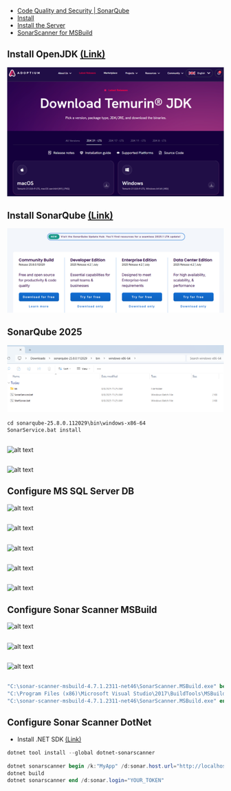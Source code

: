 - [Code Quality and Security | SonarQube](https://www.sonarqube.org/)
- [Install](https://docs.sonarqube.org/latest/setup/get-started-2-minutes/)
- [Install the Server](https://docs.sonarqube.org/latest/setup/install-server/)
- [SonarScanner for MSBuild](https://docs.sonarqube.org/latest/analysis/scan/sonarscanner-for-msbuild/)

## Install OpenJDK [(Link)](https://adoptium.net/en-GB/temurin/releases/?version=21)
![alt text](imgs/download-openjdk.png)

## Install SonarQube [(Link)](https://www.sonarsource.com/products/sonarqube/downloads/)
![alt text](imgs/download-sonarqube.png)
## SonarQube 2025
![alt text](imgs/install-sonarqube.png)
```
cd sonarqube-25.8.0.112029\bin\windows-x86-64
SonarService.bat install
```
##
![alt text](imgs/install-sonarqube2.png)
##
![alt text](imgs/configure-sonarqube.png)
##

## Configure MS SQL Server DB
![alt text](imgs/download-jdbc.png)
##
![alt text](imgs/copy-jdbc.png)
##
![alt text](imgs/copy-jdbc2.png)
##
![alt text](imgs/configure-mssqlserver.png)
##
![alt text](imgs/configure-mssqlserver2.png)
##

## Configure Sonar Scanner MSBuild
![alt text](imgs/download-sonar-scanner-msbuild.png)
##
![alt text](imgs/download-sonar-scanner-msbuild1.png)
##
![alt text](imgs/configure-sonar-scanner-msbuild.png)
##

```ps1
"C:\sonar-scanner-msbuild-4.7.1.2311-net46\SonarScanner.MSBuild.exe" begin /k:"Project-Key" /v:"%build.number%"
"C:\Program Files (x86)\Microsoft Visual Studio\2017\BuildTools\MSBuild\15.0\Bin\MSBuild.exe" "%teamcity.build.checkoutDir%\SolutionName.sln" /t:Rebuild /v:m
"C:\sonar-scanner-msbuild-4.7.1.2311-net46\SonarScanner.MSBuild.exe" end
```
## Configure Sonar Scanner DotNet
- Install .NET SDK [(Link)](https://dotnet.microsoft.com/en-us/download)
```ps1
dotnet tool install --global dotnet-sonarscanner
```
```ps1
dotnet sonarscanner begin /k:"MyApp" /d:sonar.host.url="http://localhost:9000" /d:sonar.login="YOUR_TOKEN"
dotnet build
dotnet sonarscanner end /d:sonar.login="YOUR_TOKEN"
```
